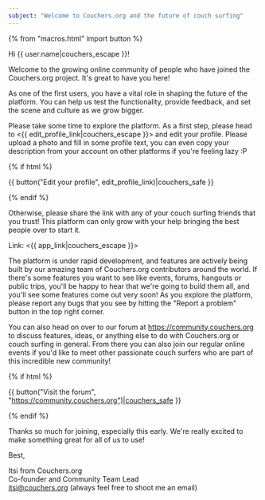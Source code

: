 ```yaml
---
subject: "Welcome to Couchers.org and the future of couch surfing"
---
```


{% from "macros.html" import button %}

Hi {{ user.name|couchers_escape }}!

Welcome to the growing online community of people who have joined the Couchers.org project. It's great to have you here!

As one of the first users, you have a vital role in shaping the future of the platform. You can help us test the functionality, provide feedback, and set the scene and culture as we grow bigger.

Please take some time to explore the platform. As a first step, please head to <{{ edit_profile_link|couchers_escape }}> and edit your profile. Please upload a photo and fill in some profile text, you can even copy your description from your account on other platforms if you're feeling lazy :P

{% if html %}

{{ button("Edit your profile", edit_profile_link)|couchers_safe }}

{% endif %}

Otherwise, please share the link with any of your couch surfing friends that you trust! This platform can only grow with your help bringing the best people over to start it.

Link: <{{ app_link|couchers_escape }}>

The platform is under rapid development, and features are actively being built by our amazing team of Couchers.org contributors around the world. If there's some features you want to see like events, forums, hangouts or public trips, you'll be happy to hear that we're going to build them all, and you'll see some features come out very soon! As you explore the platform, please report any bugs that you see by hitting the "Report a problem" button in the top right corner.

You can also head on over to our forum at <https://community.couchers.org> to discuss features, ideas, or anything else to do with Couchers.org or couch surfing in general. From there you can also join our regular online events if you'd like to meet other passionate couch surfers who are part of this incredible new community!

{% if html %}

{{ button("Visit the forum", "https://community.couchers.org")|couchers_safe }}

{% endif %}

Thanks so much for joining, especially this early. We're really excited to make something great for all of us to use!


Best,

Itsi from Couchers.org  
Co-founder and Community Team Lead  
[itsi@couchers.org](mailto:itsi@couchers.org) (always feel free to shoot me an email)
